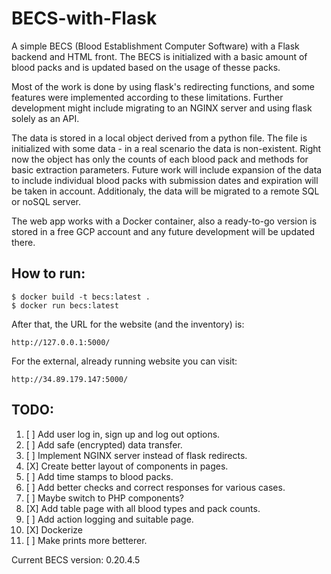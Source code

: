# BECS-with-Flask
A simple BECS (Blood Establishment Computer Software) with a Flask backend and HTML front. The BECS is initialized with a basic amount of blood packs and is updated based on the usage of thesse packs.

Most of the work is done by using flask's redirecting functions, and some features were implemented according to these limitations. Further development might include migrating to an NGINX server and using flask solely as an API.

The data is stored in a local object derived from a python file. The file is initialized with some data - in a real scenario the data is non-existent. Right now the object has only the counts of each blood pack and methods for basic extraction parameters. Future work will include expansion of the data to include individual blood packs with submission dates and expiration will be taken in account. Additionaly, the data will be migrated to a remote SQL or noSQL server.

The web app works with a Docker container, also a ready-to-go version is stored in a free GCP account and any future development will be updated there.

## How to run:
```
$ docker build -t becs:latest .
$ docker run becs:latest
```
After that, the URL for the website (and the inventory) is:
```
http://127.0.0.1:5000/
```

For the external, already running website you can visit:
```
http://34.89.179.147:5000/
```

## TODO:
1. [ ] Add user log in, sign up and log out options.
2. [ ] Add safe (encrypted) data transfer.
3. [ ] Implement NGINX server instead of flask redirects.
4. [X] Create better layout of components in pages.
5. [ ] Add time stamps to blood packs.
6. [ ] Add better checks and correct responses for various cases.
7. [ ] Maybe switch to PHP components?
8. [X] Add table page with all blood types and pack counts.
9. [ ] Add action logging and suitable page.
10. [X] Dockerize
11. [ ] Make prints more betterer.


Current BECS version: 0.20.4.5